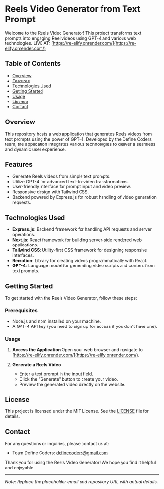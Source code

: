 # Reels Video Generator from Text Prompt

Welcome to the Reels Video Generator! This project transforms text prompts into engaging Reel videos using GPT-4 and various web technologies.
LIVE AT: [https://re-elify.onrender.com/](https://re-elify.onrender.com/)

## Table of Contents
- [Overview](#overview)
- [Features](#features)
- [Technologies Used](#technologies-used)
- [Getting Started](#getting-started)
- [Usage](#usage)
- [License](#license)
- [Contact](#contact)

## Overview
This repository hosts a web application that generates Reels videos from text prompts using the power of GPT-4. Developed by the Define Coders team, the application integrates various technologies to deliver a seamless and dynamic user experience.

## Features
- Generate Reels videos from simple text prompts.
- Utilize GPT-4 for advanced text-to-video transformations.
- User-friendly interface for prompt input and video preview.
- Responsive design with Tailwind CSS.
- Backend powered by Express.js for robust handling of video generation requests.

## Technologies Used
- **Express.js**: Backend framework for handling API requests and server operations.
- **Next.js**: React framework for building server-side rendered web applications.
- **Tailwind CSS**: Utility-first CSS framework for designing responsive interfaces.
- **Remotion**: Library for creating videos programmatically with React.
- **GPT-4**: Language model for generating video scripts and content from text prompts.

## Getting Started
To get started with the Reels Video Generator, follow these steps:

### Prerequisites
- Node.js and npm installed on your machine.
- A GPT-4 API key (you need to sign up for access if you don't have one).

### Usage
1. **Access the Application**
   Open your web browser and navigate to [https://re-elify.onrender.com/](https://re-elify.onrender.com/).

2. **Generate a Reels Video**
   - Enter a text prompt in the input field.
   - Click the "Generate" button to create your video.
   - Preview the generated video directly on the website.


## License
This project is licensed under the MIT License. See the [LICENSE](LICENSE) file for details.

## Contact
For any questions or inquiries, please contact us at:
- Team Define Coders: definecoders@gmail.com

Thank you for using the Reels Video Generator! We hope you find it helpful and enjoyable.

---

*Note: Replace the placeholder email and repository URL with actual details.*
